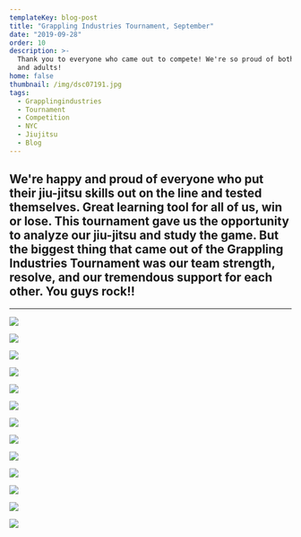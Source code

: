 ```yaml
---
templateKey: blog-post
title: "Grappling Industries Tournament, September"
date: "2019-09-28"
order: 10
description: >-
  Thank you to everyone who came out to compete! We're so proud of both children
  and adults!
home: false
thumbnail: /img/dsc07191.jpg
tags:
  - Grapplingindustries
  - Tournament
  - Competition
  - NYC
  - Jiujitsu
  - Blog
---
```


## We're happy and proud of everyone who put their jiu-jitsu skills out on the line and tested themselves. Great learning tool for all of us, win or lose. This tournament gave us the opportunity to analyze our jiu-jitsu and study the game. But the biggest thing that came out of the Grappling Industries Tournament was our team strength, resolve, and our tremendous support for each other. You guys rock!!

---

![](/img/dsc07191.jpg)

![](/img/ais07937_easy-resize.com.jpg)

![](/img/dsc07168_easy-resize.com.jpg)

![](/img/grapplingindustriesais07924_easy-resize.com.jpg)

![](/img/dsc07210_easy-resize.com.jpg)

![](/img/grapplingindustriesais08163_easy-resize.com.jpg)

![](/img/dsc07038_easy-resize.com.jpg)

![](/img/grapplingindustriesais08224_easy-resize.com.jpg)

![](/img/dsc07131_easy-resize.com.jpg)

![](/img/dsc07044_easy-resize.com.jpg)

![](/img/dsc07105_easy-resize.com.jpg)

![](/img/grapplingindustriesais08015_easy-resize.com.jpg)

![](/img/dsc07074_easy-resize.com.jpg)

